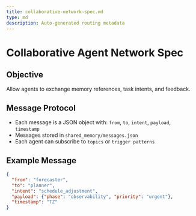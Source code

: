 ```yaml
---
title: collaborative-network-spec.md
type: md
description: Auto-generated routing metadata
---
```


# Collaborative Agent Network Spec

## Objective
Allow agents to exchange memory references, task intents, and feedback.

## Message Protocol
- Each message is a JSON object with: `from`, `to`, `intent`, `payload`, `timestamp`
- Messages stored in `shared_memory/messages.json`
- Each agent can subscribe to `topics` or `trigger patterns`

## Example Message
```json
{
  "from": "forecaster",
  "to": "planner",
  "intent": "schedule_adjustment",
  "payload": {"phase": "observability", "priority": "urgent"},
  "timestamp": "TZ"
}
```
